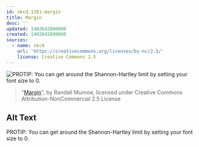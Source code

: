 ```yaml
---
id: xkcd.1381-margin
title: Margin
desc: ''
updated: 1402642800000
created: 1402642800000
sources:
  - name: xkcd
    url: 'https://creativecommons.org/licenses/by-nc/2.5/'
    license: Creative Commons 2.5
---
```

![PROTIP: You can get around the Shannon-Hartley limit by setting your font size to 0.](https://imgs.xkcd.com/comics/margin.png)
> "[Margin](https://xkcd.com/1381/)", by Randall Munroe, licensed under Creative Commons Attribution-NonCommercial 2.5 License

## Alt Text
PROTIP: You can get around the Shannon-Hartley limit by setting your font size to 0.
